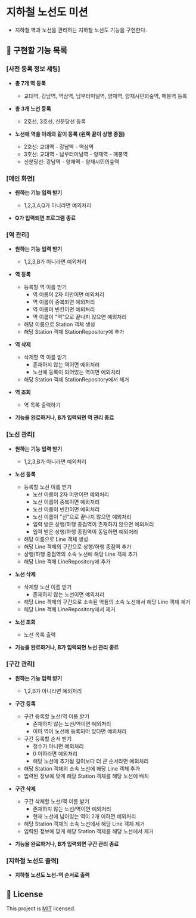 # 지하철 노선도 미션
- 지하철 역과 노선을 관리하는 지하철 노선도 기능을 구현한다.

## 🤞 구현할 기능 목록
### [사전 등록 정보 세팅]
- __총 7개 역 등록__ 
    - 교대역, 강남역, 역삼역, 남부터미널역, 양재역, 양재시민의숲역, 매봉역 등록

- __총 3개 노선 등록__
    - 2호선, 3호선, 신분당선 등록 

- __노선에 역을 아래와 같이 등록 (왼쪽 끝이 상행 종점)__ 
   - 2호선: 교대역 - 강남역 - 역삼역
   - 3호선: 교대역 - 남부터미널역 - 양재역 - 매봉역
   - 신분당선: 강남역 - 양재역 - 양재시민의숲역

### [메인 화면]
- __원하는 기능 입력 받기__
    - 1,2,3,4,Q가 아니라면 예외처리

- __Q가 입력되면 프로그램 종료__

### [역 관리]
- __원하는 기능 입력 받기__
    - 1,2,3,B가 아니라면 예외처리
    
- __역 등록__
    - 등록할 역 이름 받기
        - 역 이름이 2자 미만이면 예외처리
        - 역 이름이 중복되면 예외처리
        - 역 이름이 빈칸이면 예외처리
        - 역 이름이 "역"으로 끝나지 않으면 예외처리
    - 해당 이름으로 Station 객체 생성
    - 해당 Station 객체 StationRepository에 추가
    
- __역 삭제__
    - 삭제할 역 이름 받기
        - 존재하지 않는 역이면 예외처리
        - 노선에 등록이 되어있는 역이면 예외처리
    - 해당 Station 객체 StationRepository에서 제거
        
- __역 조회__
    - 역 목록 출력하기

- __기능을 완료하거나, B가 입력되면 역 관리 종료__
    
### [노선 관리]
- __원하는 기능 입력 받기__
    - 1,2,3,B가 아니라면 예외처리
    
- __노선 등록__
    - 등록할 노선 이름 받기
        - 노선 이름이 2자 미만이면 예외처리
        - 노선 이름이 중복이면 예외처리
        - 노선 이름이 빈칸이면 예외처리
        - 노선 이름이 "선"으로 끝나지 않으면 예외처리
        - 입력 받은 상행/하행 종점역이 존재하지 않으면 예외처리
        - 입력 받은 상행/하행 종점역이 동일하면 예외처리
    - 해당 이름으로 Line 객체 생성
    - 해당 Line 객체의 구간으로 상행/하행 종점역 추가
    - 상행/하행 종점역의 소속 노선에 해당 Line 객체 추가
    - 해당 Line 객체 LineRepository에 추가 
    
- __노선 삭제__
    - 삭제할 노선 이름 받기
        - 존재하지 않는 노선이면 예외처리
    - 해당 Line 객체의 구간으로 소속된 역들의 소속 노선에서 해당 Line 객체 제거 
    - 해당 Line 객체 LineRepository에서 제거
        
- __노선 조회__
    - 노선 목록 출력
    
- __기능을 완료하거나, B가 입력되면 노선 관리 종료__

### [구간 관리]
- __원하는 기능 입력 받기__
    - 1,2,B가 아니라면 예외처리
    
- __구간 등록__
    - 구간 등록할 노선/역 이름 받기
        - 존재하지 않는 노선/역이면 예외처리
        - 이미 역이 노선에 등록되어 있다면 예외처리
    - 구간 등록할 순서 받기
        - 정수가 아니면 예외처리
        - 0 이하라면 예외처리
        - 해당 노선에 추가될 길이보다 더 큰 순서라면 예외처리
    - 해당 Station 객체의 소속 노선에 해당 Line 객체 추가
    - 입력된 정보에 맞게 해당 Station 객체를 해당 노선에 배치
    
- __구간 삭제__
    - 구간 삭제할 노선/역 이름 받기
        - 존재하지 않는 노선/역이면 예외처리
        - 현재 노선에 남아있는 역이 2개 이하면 예외처리
    - 해당 Station 객체의 소속 노선에서 해당 Line 객체 제거
    - 입력된 정보에 맞게 해당 Station 객체를 해당 노선에서 제거
    
- __기능을 완료하거나, B가 입력되면 구간 관리 종료__

### [지하철 노선도 출력]
- __지하철 노선도 노선-역 순서로 출력__

## 📝 License

This project is [MIT](https://github.com/woowacourse/java-subway-map-precourse/blob/master/LICENSE.md) licensed.
